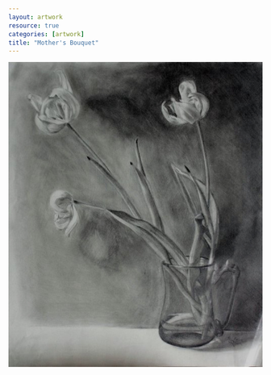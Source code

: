 ```yaml
---
layout: artwork
resource: true
categories: [artwork]
title: "Mother's Bouquet"
---
```


![screenshot](/artwork/mothers_bouquet/bouquet.jpg)